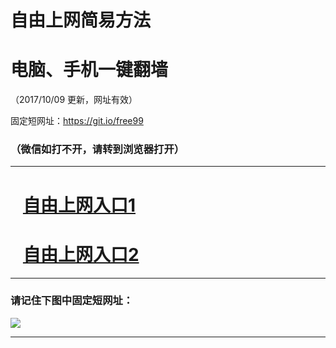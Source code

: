 ﻿# 自由上网简易方法

# 电脑、手机一键翻墙

（2017/10/09 更新，网址有效）

固定短网址：https://git.io/free99

### （微信如打不开，请转到浏览器打开）


***





# &nbsp;&nbsp; <a href="http://ft1132416077.fwq-tz-1001.info/fwqtz01.html?t=10090013244 " target="_blank">自由上网入口1</a>
# &nbsp;&nbsp; <a href="http://ft95658409.fwq-tz-1002.info/fwqtz02.html?t=10090014778 " target="_blank">自由上网入口2</a>
***

### 请记住下图中固定短网址：

<img src="https://s3-us-west-2.amazonaws.com/fwq-1001/yjfq-20170905okok.png" /> 


***

